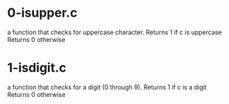 # 0-isupper.c
a function that checks for uppercase character.
Returns 1 if c is uppercase
Returns 0 otherwise
# 1-isdigit.c
a function that checks for a digit (0 through 9).
Returns 1 if c is a digit
Returns 0 otherwise
